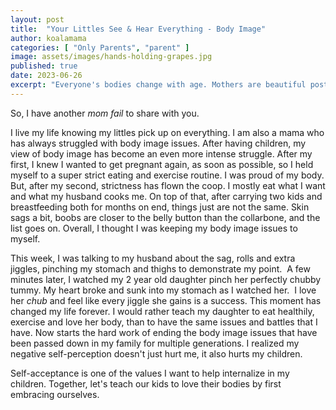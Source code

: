 ```yaml
---
layout: post
title:  "Your Littles See & Hear Everything - Body Image"
author: koalamama
categories: [ "Only Parents", "parent" ]
image: assets/images/hands-holding-grapes.jpg
published: true
date: 2023-06-26
excerpt: "Everyone's bodies change with age. Mothers are beautiful postpartum."
---
```


So, I have another *mom fail* to share with you.

I live my life knowing my littles pick up on everything. I am also a mama who has always struggled with body image issues. After having children, my view of body image has become an even more intense struggle. After my first, I knew I wanted to get pregnant again, as soon as possible, so I held myself to a super strict eating and exercise routine. I was proud of my body. But, after my second, strictness has flown the coop. I mostly eat what I want and what my husband cooks me. On top of that, after carrying two kids and breastfeeding both for months on end, things just are not the same. Skin sags a bit, boobs are closer to the belly button than the collarbone, and the list goes on. Overall, I thought I was keeping my body image issues to myself.

This week, I was talking to my husband about the sag, rolls and extra jiggles, pinching my stomach and thighs to demonstrate my point.  A few minutes later, I watched my 2 year old daughter pinch her perfectly chubby tummy. My heart broke and sunk into my stomach as I watched her.  I love her *chub* and feel like every jiggle she gains is a success. This moment has changed my life forever. I would rather teach my daughter to eat healthily, exercise and love her body, than to have the same issues and battles that I have. Now starts the hard work of ending the body image issues that have been passed down in my family for multiple generations. I realized my negative self-perception doesn't just hurt me, it also hurts my children.

Self-acceptance is one of the values I want to help internalize in my children. Together, let's teach our kids to love their bodies by first embracing ourselves.